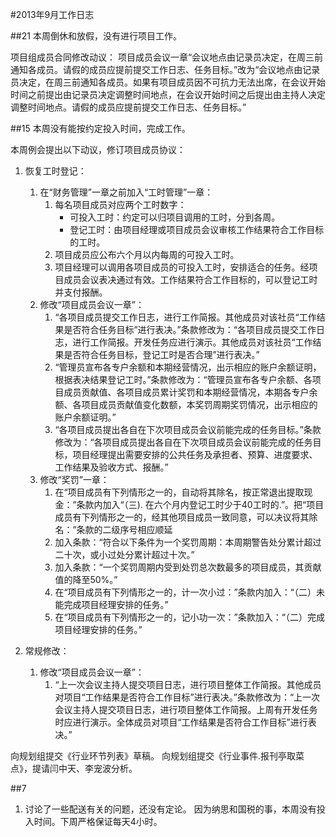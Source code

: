 #2013年9月工作日志

##21
本周倒休和放假，没有进行项目工作。

项目组成员合同修改动议：
项目成员会议一章“会议地点由记录员决定，在周三前通知各成员。请假的成员应提前提交工作日志、任务目标。”改为“会议地点由记录员决定，在周三前通知各成员。如果有项目成员因不可抗力无法出席，在会议开始时间之前提出由记录员决定调整时间地点，在会议开始时间之后提出由主持人决定调整时间地点。请假的成员应提前提交工作日志、任务目标。”

##15
本周没有能按约定投入时间，完成工作。

本周例会提出以下动议，修订项目成员协议：

1. 恢复工时登记：
	1.  在“财务管理”一章之前加入“工时管理”一章：  
		1. 每名项目成员对应两个工时数字：  
			- 可投入工时：约定可以归项目调用的工时，分到各周。  
			- 登记工时：由项目经理或项目成员会议审核工作结果符合工作目标的工时。
		2. 项目成员应公布六个月以内每周的可投入工时。
		3. 项目经理可以调用各项目成员的可投入工时，安排适合的任务。经项目成员会议表决通过有效。工作结果符合工作目标的，可以登记工时并支付报酬。    
	2.  修改“项目成员会议一章”：
		1. “各项目成员提交工作日志，进行工作简报。其他成员对该社员“工作结果是否符合任务目标”进行表决。”条款修改为：“各项目成员提交工作日志，进行工作简报。开发任务应进行演示。其他成员对该社员“工作结果是否符合任务目标，登记工时是否合理”进行表决。”
		2. “管理员宣布各专户余额和本期经营情况，出示相应的账户余额证明，根据表决结果登记工时。”条款修改为：“管理员宣布各专户余额、各项目成员贡献值、各项目成员累计奖罚和本期经营情况，本期各专户余额、各项目成员贡献值变化数额，本奖罚周期奖罚情况，出示相应的账户余额证明。” 
		3. “各项目成员提出各自在下次项目成员会议前能完成的任务目标。”条款修改为：“各项目成员提出各自在下次项目成员会议前能完成的任务目标，项目经理提出需要安排的公共任务及承担者、预算、进度要求、工作结果及验收方式、报酬。” 
	3.  修改“奖罚”一章：
		1. 在“项目成员有下列情形之一的，自动将其除名，按正常退出提取现金：”条款内加入“（三). 在六个月内登记工时少于40工时的.”。把“项目成员有下列情形之一的，经其他项目成员一致同意，可以决议将其除名：”条款的二级序号相应顺延  
		2. 加入条款：“符合以下条件为一个奖罚周期：本周期警告处分累计超过二十次，或小过处分累计超过十次。”  
		3. 加入条款：“一个奖罚周期内受到处罚总次数最多的项目成员，其贡献值的降至50%。”
		4. 在“项目成员有下列情形之一的，计一次小过：”条款内加入：“（二）未能完成项目经理安排的任务。”  
		5. 在“项目成员有下列情形之一的，记小功一次：”条款加入：“（二）完成项目经理安排的任务。”

2. 常规修改：
	1. 修改“项目成员会议一章”：
		1. “上一次会议主持人提交项目日志，进行项目整体工作简报。其他成员对项目“工作结果是否符合工作目标”进行表决。”条款修改为：“上一次会议主持人提交项目日志，进行项目整体工作简报。上周有开发任务时应进行演示。全体成员对项目“工作结果是否符合工作目标”进行表决。” 

向规划组提交《行业环节列表》草稿。
向规划组提交《行业事件.报刊亭取菜点》，提请闫中天、李宠波分析。

##7
1. 讨论了一些配送有关的问题，还没有定论。
因为纳思和国税的事，本周没有投入时间。下周严格保证每天4小时。


